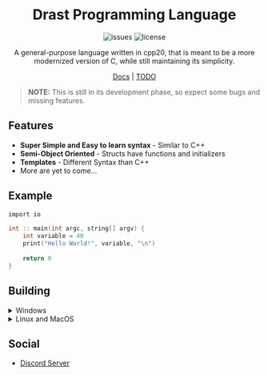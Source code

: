 <div align="center">

# Drast Programming Language

![issues](https://img.shields.io/github/issues/Malvion/drast?style=flat-square)
![license](https://img.shields.io/github/license/Malvion/drast?style=flat-square)

A general-purpose language written in cpp20, that is meant to be a more modernized version of C, while still maintaining its simplicity.

[Docs](docs/docs.md) | [TODO](TODO.md)

</div>

> **NOTE:** This is still in its development phase, so expect some bugs and missing features.

## Features

- **Super Simple and Easy to learn syntax** - Similar to C++
- **Semi-Object Oriented** - Structs have functions and initializers
- **Templates** - Different Syntax than C++
- More are yet to come...

## Example

```c
import io

int :: main(int argc, string[] argv) {
    int variable = 40
    print("Hello World!", variable, "\n")
    
    return 0
}
```

## Building

<details>
<summary>Windows</summary>

In order to build drast, you must first download and install git. Then you can create a new directory where you want to install this code and open a command line. Then run: 
    
```batch
git clone --recursive https://github.com/Malvion/drast
cd drast
mkdir build
```
    
After downloading drast, you must then download and install CMake and Visual Studio. After downloading and installing CMake and Visual Studio, open up the cmake-gui
    
In the cmake-gui:
    
    - Set the source-code directory to be the directory where drast is located
    
    - Set the where the binaries will be built to the build directory you made

Then press configure and then generate. If all goes well, this should create a Visual Studio solution file inside the build directory, and all you need to do is double click the solution file, then build and run the project within Visual Studio.
</details>

<details>
<summary>Linux and MacOS</summary>

 In order to build drast, you first download a few dependencies:
 
    For MacOS, do `brew install cmake`
    For Linux, do `sudo apt install git cmake`
 
After installing the dependencies, do `git clone --recursive https://github.com/Malvion/drast`
    
After downloading Drast, do
```batch
cd drast
mkdir build
cd build
cmake ..
```
    
</details>

## Social

- [Discord Server](https://discord.gg/ZbmHzNmzPH)
